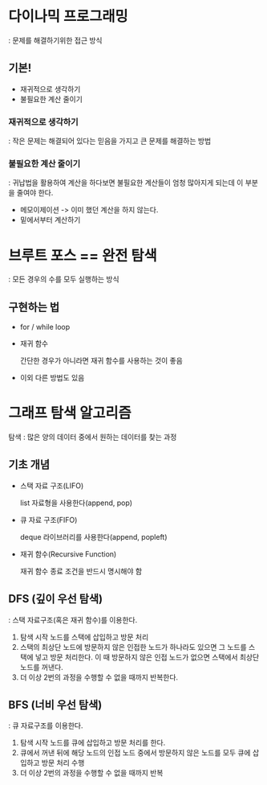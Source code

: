 # 다이나믹 프로그래밍
: 문제를 해결하기위한 접근 방식

## 기본!
* 재귀적으로 생각하기
* 불필요한 계산 줄이기

### 재귀적으로 생각하기
: 작은 문제는 해결되어 있다는 믿음을 가지고 큰 문제를 해결하는 방법

### 불필요한 계산 줄이기
: 귀납법을 활용하여 계산을 하다보면 불필요한 계산들이 엄청 많아지게 되는데 이 부분을 줄여야 한다.

* 메모이제이션 -> 이미 했던 계산을 하지 않는다.
* 밑에서부터 계산하기


# 브루트 포스 == 완전 탐색
: 모든 경우의 수를 모두 실행하는 방식

## 구현하는 법
* for / while loop
* 재귀 함수

    간단한 경우가 아니라면 재귀 함수를 사용하는 것이 좋음
* 이외 다른 방법도 있음


# 그래프 탐색 알고리즘
탐색 : 많은 양의 데이터 중에서 원하는 데이터를 찾는 과정

## 기초 개념
* 스택 자료 구조(LIFO)
    
    list 자료형을 사용한다(append, pop)

* 큐 자료 구조(FIFO)

    deque 라이브러리를 사용한다(append, popleft)

* 재귀 함수(Recursive Function)

    재귀 함수 종료 조건을 반드시 명시해야 함


## DFS (깊이 우선 탐색)
: 스택 자료구조(혹은 재귀 함수)를 이용한다.
1. 탐색 시작 노드를 스택에 삽입하고 방문 처리
2. 스택의 최상단 노드에 방문하지 않은 인접한 노드가 하나라도 있으면 그 노드를 스택에 넣고 방문 처리한다. 이 때 방문하지 않은 인접 노드가 없으면 스택에서 최상단 노드를 꺼낸다.
3. 더 이상 2번의 과정을 수행할 수 없을 때까지 반복한다.

## BFS (너비 우선 탐색)
: 큐 자료구조를 이용한다.
1. 탐색 시작 노드를 큐에 삽입하고 방문 처리를 한다.
2. 큐에서 꺼낸 뒤에 해당 노드의 인접 노드 중에서 방문하지 않은 노드를 모두 큐에 삽입하고 방문 처리 수행
3. 더 이상 2번의 과정을 수행할 수 없을 때까지 반복
